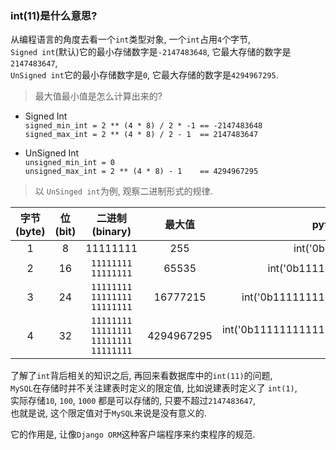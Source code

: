### int(11)是什么意思?  
从编程语言的角度去看一个`int`类型对象, 一个`int`占用`4`个字节,    
`Signed int`(默认)它的最小存储数字是`-2147483648`, 它最大存储的数字是`2147483647`,    
`UnSigned int`它的最小存储数字是`0`, 它最大存储的数字是`4294967295`.   

> 最大值最小值是怎么计算出来的?  
- Signed Int   
  `signed_min_int = 2 ** (4 * 8) / 2 * -1 == -2147483648`  
  `signed_max_int = 2 ** (4 * 8) / 2 - 1  == 2147483647`  
  
- UnSigned Int  
  `unsigned_min_int = 0`   
  `unsigned_max_int = 2 ** (4 * 8) - 1    == 4294967295`

> 以 `UnSinged int`为例, 观察二进制形式的规律.     

|字节(byte)|位(bit)|二进制(binary)|最大值|python表达式|
|:---:|:---:|:---:|:---:|:---:|
|1|8|11111111|255|int('0b11111111', 2)|  
|2|16|`11111111` `11111111`|65535|int('0b1111111111111111', 2)|  
|3|24|`11111111` `11111111` `11111111`|16777215|int('0b111111111111111111111111', 2)|  
|4|32|`11111111` `11111111` `11111111` `11111111`|4294967295|int('0b11111111111111111111111111111111', 2)|  

了解了`int`背后相关的知识之后, 再回来看数据库中的`int(11)`的问题,   
`MySQL`在存储时并不关注建表时定义的限定值, 比如说建表时定义了 `int(1)`,    
实际存储`10`, `100`, `1000` 都是可以存储的, 只要不超过`2147483647`,    
也就是说, 这个限定值对于`MySQL`来说是没有意义的.    

它的作用是, 让像`Django ORM`这种客户端程序来约束程序的规范.  
